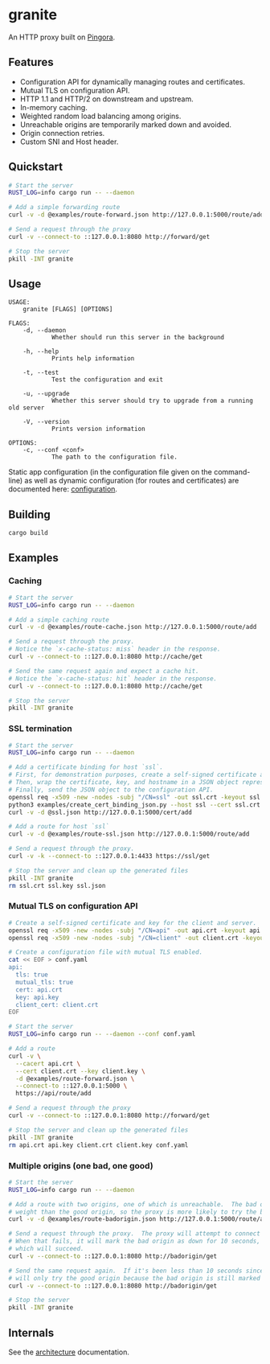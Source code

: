 # granite

An HTTP proxy built on [Pingora](https://github.com/cloudflare/pingora).

## Features

- Configuration API for dynamically managing routes and certificates.
- Mutual TLS on configuration API.
- HTTP 1.1 and HTTP/2 on downstream and upstream.
- In-memory caching.
- Weighted random load balancing among origins.
- Unreachable origins are temporarily marked down and avoided.
- Origin connection retries.
- Custom SNI and Host header.

## Quickstart

```bash
# Start the server
RUST_LOG=info cargo run -- --daemon

# Add a simple forwarding route
curl -v -d @examples/route-forward.json http://127.0.0.1:5000/route/add

# Send a request through the proxy
curl -v --connect-to ::127.0.0.1:8080 http://forward/get

# Stop the server
pkill -INT granite
```

## Usage

```
USAGE:
    granite [FLAGS] [OPTIONS]

FLAGS:
    -d, --daemon
            Whether should run this server in the background

    -h, --help
            Prints help information

    -t, --test
            Test the configuration and exit

    -u, --upgrade
            Whether this server should try to upgrade from a running old server

    -V, --version
            Prints version information

OPTIONS:
    -c, --conf <conf>
            The path to the configuration file.
```

Static app configuration (in the configuration file given on the command-line) as well as dynamic
configuration (for routes and certificates) are documented here: [configuration](docs/configuration.md).

## Building

```bash
cargo build
```

## Examples

### Caching

```bash
# Start the server
RUST_LOG=info cargo run -- --daemon

# Add a simple caching route
curl -v -d @examples/route-cache.json http://127.0.0.1:5000/route/add

# Send a request through the proxy.
# Notice the `x-cache-status: miss` header in the response.
curl -v --connect-to ::127.0.0.1:8080 http://cache/get

# Send the same request again and expect a cache hit.
# Notice the `x-cache-status: hit` header in the response.
curl -v --connect-to ::127.0.0.1:8080 http://cache/get

# Stop the server
pkill -INT granite
```

### SSL termination

```bash
# Start the server
RUST_LOG=info cargo run -- --daemon

# Add a certificate binding for host `ssl`.
# First, for demonstration purposes, create a self-signed certificate and key.
# Then, wrap the certificate, key, and hostname in a JSON object representing the binding.
# Finally, send the JSON object to the configuration API.
openssl req -x509 -new -nodes -subj "/CN=ssl" -out ssl.crt -keyout ssl.key
python3 examples/create_cert_binding_json.py --host ssl --cert ssl.crt --key ssl.key --output ssl.json
curl -v -d @ssl.json http://127.0.0.1:5000/cert/add

# Add a route for host `ssl`
curl -v -d @examples/route-ssl.json http://127.0.0.1:5000/route/add

# Send a request through the proxy.
curl -v -k --connect-to ::127.0.0.1:4433 https://ssl/get

# Stop the server and clean up the generated files
pkill -INT granite
rm ssl.crt ssl.key ssl.json
```

### Mutual TLS on configuration API

```bash
# Create a self-signed certificate and key for the client and server.
openssl req -x509 -new -nodes -subj "/CN=api" -out api.crt -keyout api.key
openssl req -x509 -new -nodes -subj "/CN=client" -out client.crt -keyout client.key

# Create a configuration file with mutual TLS enabled.
cat << EOF > conf.yaml
api:
  tls: true
  mutual_tls: true
  cert: api.crt
  key: api.key
  client_cert: client.crt
EOF

# Start the server
RUST_LOG=info cargo run -- --daemon --conf conf.yaml

# Add a route
curl -v \
  --cacert api.crt \
  --cert client.crt --key client.key \
  -d @examples/route-forward.json \
  --connect-to ::127.0.0.1:5000 \
  https://api/route/add

# Send a request through the proxy
curl -v --connect-to ::127.0.0.1:8080 http://forward/get

# Stop the server and clean up the generated files
pkill -INT granite
rm api.crt api.key client.crt client.key conf.yaml
```

### Multiple origins (one bad, one good)

```bash
# Start the server
RUST_LOG=info cargo run -- --daemon

# Add a route with two origins, one of which is unreachable.  The bad origin has a much higher
# weight than the good origin, so the proxy is more likely to try the bad origin first.
curl -v -d @examples/route-badorigin.json http://127.0.0.1:5000/route/add

# Send a request through the proxy.  The proxy will attempt to connect to the bad origin.
# When that fails, it will mark the bad origin as down for 10 seconds, and try the good origin,
# which will succeed.
curl -v --connect-to ::127.0.0.1:8080 http://badorigin/get

# Send the same request again.  If it's been less than 10 seconds since the last request, the proxy
# will only try the good origin because the bad origin is still marked down.
curl -v --connect-to ::127.0.0.1:8080 http://badorigin/get

# Stop the server
pkill -INT granite
```

## Internals

See the [architecture](docs/architecture.md) documentation.
